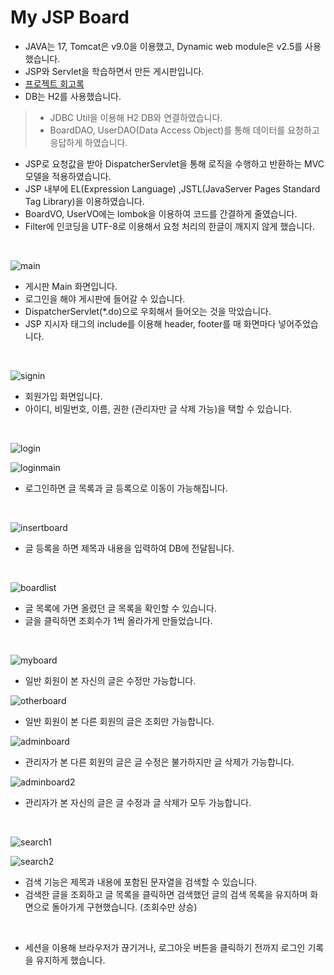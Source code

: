 
# My JSP Board

- JAVA는 17, Tomcat은 v9.0을 이용했고, Dynamic web module은 v2.5를 사용했습니다.
- JSP와 Servlet을 학습하면서 만든 게시판입니다.
- [프로젝트 회고록](https://ddungi.github.io/project/2022/05/26/boardproject/)
- DB는 H2를 사용했습니다. 
> - JDBC Util을 이용해 H2 DB와 연결하였습니다. 
> - BoardDAO, UserDAO(Data Access Object)를 통해 데이터를 요청하고 응답하게 하였습니다.
- JSP로 요청값을 받아 DispatcherServlet을 통해 로직을 수행하고 반환하는 MVC 모델을 적용하였습니다. 
- JSP 내부에 EL(Expression Language) ,JSTL(JavaServer Pages Standard Tag Library)을 이용하였습니다.
- BoardVO, UserVO에는 lombok을 이용하여 코드를 간결하게 줄였습니다.
- Filter에 인코딩을 UTF-8로 이용해서 요청 처리의 한글이 깨지지 않게 했습니다. 

<br>

![main](https://user-images.githubusercontent.com/88040158/170431118-44bca109-ae93-4669-b34a-7b0c1682401d.png)

- 게시판 Main 화면입니다.
- 로그인을 해야 게시판에 들어갈 수 있습니다.
- DispatcherServlet(*.do)으로 우회해서 들어오는 것을 막았습니다.
- JSP 지시자 태그의 include를 이용해  header, footer를 매 화면마다 넣어주었습니다.

<br>

![signin](https://user-images.githubusercontent.com/88040158/170431542-ec2c8f92-80f1-4768-a2d3-54bdea5c4c7f.png)

- 회원가입 화면입니다.
- 아이디, 비밀번호, 이름, 권한 (관리자만 글 삭제 가능)을 택할 수 있습니다.

<br>

![login](https://user-images.githubusercontent.com/88040158/170431889-452f5d06-2da0-4f22-b86c-43c92b40ea0b.png)

![loginmain](https://user-images.githubusercontent.com/88040158/170431817-adb9541d-b9be-4ea4-828d-a6285ef6badd.png)

- 로그인하면 글 목록과 글 등록으로 이동이 가능해집니다.

<br>

![insertboard](https://user-images.githubusercontent.com/88040158/170432033-53e1832a-7a15-4f09-87d7-43eeb5956da8.png)

- 글 등록을 하면 제목과 내용을 입력하여 DB에 전달됩니다.

<br>

![boardlist](https://user-images.githubusercontent.com/88040158/170432183-54d6dd36-2312-4016-8070-9fa05eba33a8.png)

- 글 목록에 가면 올렸던 글 목록을 확인할 수 있습니다.
- 글을 클릭하면 조회수가 1씩 올라가게 만들었습니다.

<br>

![myboard](https://user-images.githubusercontent.com/88040158/170432437-376d409c-6caf-4a97-b7a4-25a7d8ac4577.png)

- 일반 회원이 본 자신의 글은 수정만 가능합니다.

![otherboard](https://user-images.githubusercontent.com/88040158/170432617-4dbbd5a2-8792-4747-a3b7-7ad14d176670.png)

- 일반 회원이 본 다른 회원의 글은 조회만 가능합니다.



![adminboard](https://user-images.githubusercontent.com/88040158/170432535-834ec35e-c8b7-4bb8-8431-2f65d827019e.png)

- 관리자가 본 다른 회원의 글은 글 수정은 불가하지만 글 삭제가 가능합니다.

![adminboard2](https://user-images.githubusercontent.com/88040158/170434629-2fe0f318-f6d3-4de6-9a78-16748ce332c6.png)

- 관리자가 본 자신의 글은 글 수정과 글 삭제가 모두 가능합니다.

<br>

![search1](https://user-images.githubusercontent.com/88040158/170435398-83a8298a-b18f-4b3b-adb8-9de0822021e0.png)


![search2](https://user-images.githubusercontent.com/88040158/170435407-f59db389-ec02-4161-83e8-afcc85b0ace6.png)

- 검색 기능은 제목과 내용에 포함된 문자열을 검색할 수 있습니다.
- 검색한 글을 조회하고 글 목록을 클릭하면 검색했던 글의 검색 목록을 유지하며 화면으로 돌아가게 구현했습니다. (조회수만 상승)

<br>

- 세션을 이용해 브라우저가 끊기거나, 로그아웃 버튼을 클릭하기 전까지 로그인 기록을 유지하게 했습니다. 


